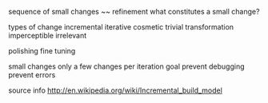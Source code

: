 sequence of small changes ~~ refinement
what constitutes a small change?

types of change
  incremental
  iterative
  cosmetic
  trivial
  transformation
  imperceptible
  irrelevant

polishing
fine tuning

small changes
  only a few changes per iteration
    goal
      prevent debugging
      prevent errors

source info
  http://en.wikipedia.org/wiki/Incremental_build_model

